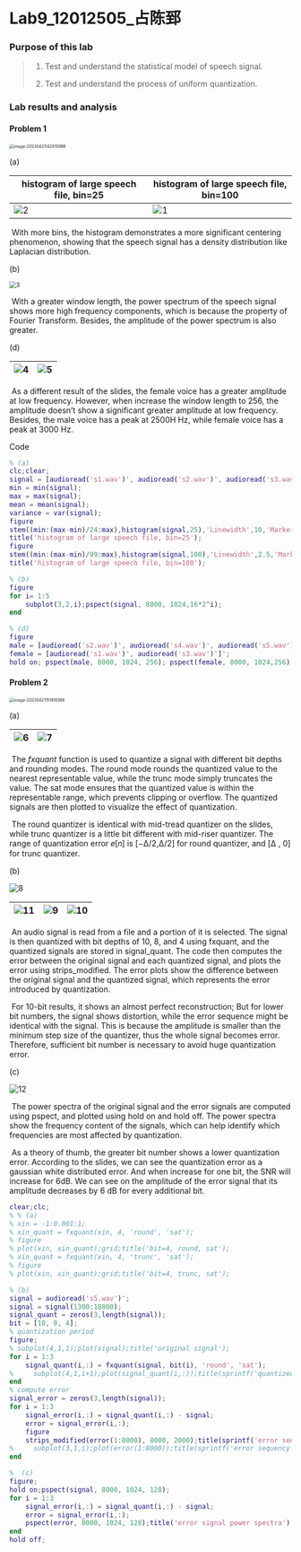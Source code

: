 # Lab9_12012505_占陈郅



### Purpose of this lab

> 1. Test and understand the statistical model of  speech signal.
>
> 2. Test and understand the process of uniform  quantization.



### Lab results and analysis

#### Problem 1

<img src="C:\Users\M__zzZ\AppData\Roaming\Typora\typora-user-images\image-20230421142810998.png" alt="image-20230421142810998" style="zoom:50%;" />



(a)

| histogram of large speech file, bin=25                  | histogram of large speech file, bin=100                 |
| ------------------------------------------------------- | ------------------------------------------------------- |
| ![2](C:\Users\M__zzZ\Documents\MATLAB\EE328\LAB9\2.png) | ![1](C:\Users\M__zzZ\Documents\MATLAB\EE328\LAB9\1.png) |

​	With more bins, the histogram demonstrates a more significant centering  phenomenon, showing that the speech signal has a density distribution like Laplacian distribution.

(b)

<img src="C:\Users\M__zzZ\Documents\MATLAB\EE328\LAB9\3.png" alt="3" style="zoom:75%;" />

​	With a greater window length, the power spectrum of the speech signal shows more  high frequency components, which is because the property of Fourier Transform. Besides, the amplitude of the power spectrum is also greater.

(d)

| ![4](C:\Users\M__zzZ\Documents\MATLAB\EE328\LAB9\4.png) | ![5](C:\Users\M__zzZ\Documents\MATLAB\EE328\LAB9\5.png) |
| ------------------------------------------------------- | ------------------------------------------------------- |

​	As a different result of the slides, the female voice has a greater amplitude at low  frequency. However, when increase the window length to 256, the amplitude  doesn’t show a significant greater amplitude at low frequency. Besides, the male  voice has a peak at 2500H Hz, while female voice has a peak at 3000 Hz.

Code

```matlab
% (a)
clc;clear;
signal = [audioread('s1.wav')', audioread('s2.wav')', audioread('s3.wav')', audioread('s4.wav')', audioread('s5.wav')',audioread('s6.wav')']';
min = min(signal);
max = max(signal);
mean = mean(signal);
variance = var(signal);
figure
stem((min:(max-min)/24:max),histogram(signal,25),'Linewidth',10,'Marker','none');
title('histogram of large speech file, bin=25');
figure
stem((min:(max-min)/99:max),histogram(signal,100),'Linewidth',2.5,'Marker','none');
title('histogram of large speech file, bin=100');

% (b)
figure
for i= 1:5
    subplot(3,2,i);pspect(signal, 8000, 1024,16*2^i);
end

% (d)
figure
male = [audioread('s2.wav')', audioread('s4.wav')', audioread('s5.wav')', audioread('s6.wav')']';
female = [audioread('s1.wav')', audioread('s3.wav')']';
hold on; pspect(male, 8000, 1024, 256); pspect(female, 8000, 1024,256); hold off;grid;

```



#### Problem 2

<img src="C:\Users\M__zzZ\AppData\Roaming\Typora\typora-user-images\image-20230421151910566.png" alt="image-20230421151910566" style="zoom:50%;" />

(a)

| ![6](C:\Users\M__zzZ\Documents\MATLAB\EE328\LAB9\6.png) | ![7](C:\Users\M__zzZ\Documents\MATLAB\EE328\LAB9\7.png) |
| ------------------------------------------------------- | ------------------------------------------------------- |

​	The *fxquant* function is used to quantize a signal with different bit depths and rounding modes. The round mode rounds the quantized value to the nearest representable value, while the trunc mode simply truncates the value. The sat mode ensures that the quantized value is within the representable range, which prevents clipping or overflow. The quantized signals are then plotted to visualize the effect of quantization.

​	The round quantizer is identical with mid-tread quantizer on the slides, while trunc  quantizer is a little bit different with mid-riser quantizer. The range of quantization error 𝑒[𝑛] is [−Δ/2,Δ/2] for round quantizer, and [Δ , 0] for trunc quantizer.

(b)

![8](C:\Users\M__zzZ\Documents\MATLAB\EE328\LAB9\8.png)

| ![11](C:\Users\M__zzZ\Documents\MATLAB\EE328\LAB9\11.png) | ![9](C:\Users\M__zzZ\Documents\MATLAB\EE328\LAB9\9.png) | ![10](C:\Users\M__zzZ\Documents\MATLAB\EE328\LAB9\10.png) |
| --------------------------------------------------------- | ------------------------------------------------------- | --------------------------------------------------------- |

​	An audio signal is read from a file and a portion of it is selected. The signal is then quantized with bit depths of 10, 8, and 4 using fxquant, and the quantized signals are stored in signal_quant. The code then computes the error between the original signal and each quantized signal, and plots the error using strips_modified. The error plots show the difference between the original signal and the quantized signal, which represents the error introduced by quantization.

​	For 10-bit results, it shows an almost perfect reconstruction; But for lower bit  numbers, the signal shows distortion, while the error sequence might be identical  with the signal. This is because the amplitude is smaller than the minimum step size  of the quantizer, thus the whole signal becomes error.  Therefore, sufficient bit number is necessary to avoid huge quantization error.

(c)

![12](C:\Users\M__zzZ\Documents\MATLAB\EE328\LAB9\12.png)

​	The power spectra of the original signal and the error signals are computed using pspect, and plotted using hold on and hold off. The power spectra show the frequency content of the signals, which can help identify which frequencies are most affected by quantization. 

​	As a theory of thumb, the greater bit number shows a lower quantization error. According to the slides, we can see the quantization error as a gaussian white distributed error. And when increase for one bit, the SNR will increase for 6dB. We can see on the amplitude of the error signal that its amplitude decreases by 6 dB for every additional bit.

```matlab
clear;clc;
% % (a)
% xin = -1:0.001:1;
% xin_quant = fxquant(xin, 4, 'round', 'sat');
% figure
% plot(xin, xin_quant);grid;title('bit=4, round, sat');
% xin_quant = fxquant(xin, 4, 'trunc', 'sat');
% figure
% plot(xin, xin_quant);grid;title('bit=4, trunc, sat');

% (b)
signal = audioread('s5.wav')';
signal = signal(1300:18800);
signal_quant = zeros(3,length(signal));
bit = [10, 8, 4];
% quantization period
figure;
% subplot(4,1,1);plot(signal);title('original signal');
for i = 1:3
    signal_quant(i,:) = fxquant(signal, bit(i), 'round', 'sat');
%     subplot(4,1,i+1);plot(signal_quant(i,:));title(sprintf('quantized signal with %d bits', bit(i)));
end
% compute error
signal_error = zeros(3,length(signal));
for i = 1:3
    signal_error(i,:) = signal_quant(i,:) - signal;
    error = signal_error(i,:);
    figure
    strips_modified(error(1:8000), 8000, 2000);title(sprintf('error sequence , bit = %d', bit(i)));
%     subplot(3,1,i);plot(error(1:8000));title(sprintf('error sequency , bit = %d', bit(i)));
end

%  (c)
figure;
hold on;pspect(signal, 8000, 1024, 128);
for i = 1:3
    signal_error(i,:) = signal_quant(i,:) - signal;
    error = signal_error(i,:);
	pspect(error, 8000, 1024, 128);title('error signal power spectra');
end
hold off;
```


